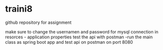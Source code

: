 # traini8
github repository for assignment




make sure to change the usernamen and password for mysql connection in resorces - application properties
test the api with postman -run the main class as spring boot app and test api on postman on port 8080
